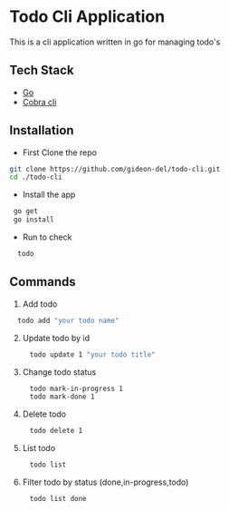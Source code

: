 # Todo Cli Application

This is a cli application written in go for managing todo's

## Tech Stack

- [Go](https://go.dev/)
- [Cobra cli](https://github.com/spf13/cobra)

## Installation

- First Clone the repo

```bash
git clone https://github.com/gideon-del/todo-cli.git
cd ./todo-cli
```

- Install the app

```bash
 go get
 go install
```

- Run to check

```bash
  todo
```

## Commands

1.  Add todo

```bash
  todo add "your todo name"
```

2. Update todo by id

```bash
     todo update 1 "your todo title"
```

3. Change todo status

```bash
     todo mark-in-progress 1
     todo mark-done 1
```

4. Delete todo

```bash
     todo delete 1
```

5. List todo

```bash
     todo list
```

6. Filter todo by status (done,in-progress,todo)

```bash
     todo list done
```
